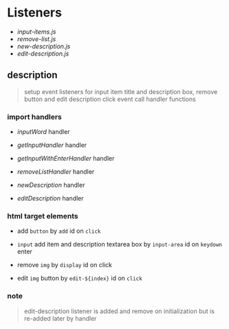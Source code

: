 # Listeners

- _input-items.js_
- _remove-list.js_
- _new-description.js_
- _edit-description.js_

## description

> setup event listeners for input item title and description box, remove button and edit description click event
> call handler functions

### import handlers

- _inputWord_ handler
- _getInputHandler_ handler
- _getInputWithEnterHandler_ handler

- _removeListHandler_ handler

- _newDescription_ handler
- _editDescription_ handler

### html target elements

- add `button` by `add` id on `click`
- `input` add item and description textarea box by `input-area` id on `keydown` enter

- remove `img` by `display` id on click

- edit `img` button by `edit-${index}` id on `click`

### note

> edit-description listener is added and remove on initialization but is re-added later by handler
